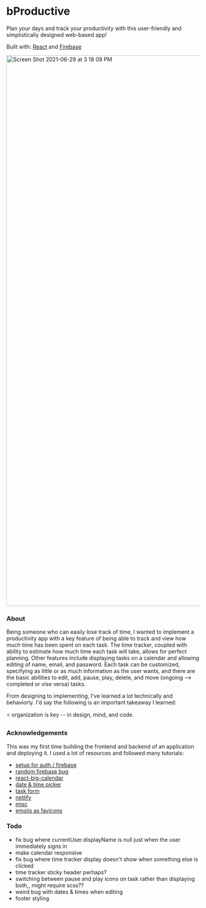 # bProductive

Plan your days and track your productivity with this user-friendly and simplistically designed web-based app!

Built with: [React](https://reactjs.org/) and [Firebase](https://firebase.google.com/docs)

<img width="1436" alt="Screen Shot 2021-06-29 at 3 18 08 PM" src="https://user-images.githubusercontent.com/68198839/123861815-9b5bbd80-d8f5-11eb-81e8-d6ef03215113.png">

### About

Being someone who can easily lose track of time, I wanted to implement a productivity app with a key feature of being able to track and view how much time has been spent on each task. The time tracker, coupled with ability to estimate how much time each task will take, allows for perfect planning. Other features include displaying tasks on a calendar and allowing editing of name, email, and password. Each task can be customized, specifying as little or as much information as the user wants, and there are the basic abilities to edit, add, pause, play, delete, and move (ongoing --> completed or vise versa) tasks.

From designing to implementing, I've learned a lot technically and behaviorly. I'd say the following is an important takeaway I learned:

⭐️ organization is key -- in design, mind, and code.

### Acknowledgements

This was my first time building the frontend and backend of an application and deploying it. I used a lot of resources and followed many tutorials:

- [setup for auth / firebase](https://www.youtube.com/watch?v=PKwu15ldZ7k&t=2352s&ab_channel=WebDevSimplifiedWebDevSimplified)
- [random firebase bug](https://medium.com/firebase-developers/why-is-my-currentuser-null-in-firebase-auth-4701791f74f0)
- [react-big-calendar](https://github.com/jquense/react-big-calendar)
- [date & time picker](https://projects.wojtekmaj.pl/react-datetime-picker/)
- [task form](https://www.youtube.com/watch?v=w7ejDZ8SWv8&t=3423s&ab_channel=TraversyMedia)
- [netlify](https://docs.netlify.com/)
- [misc](https://github.com/fibanneacci)
- [emojis as favicons](https://css-tricks.com/emojis-as-favicons/)

### Todo

- fix bug where currentUser.displayName is null just when the user immediately signs in
- make calendar responsive
- fix bug where time tracker display doesn't show when something else is clicked
- time tracker sticky header perhaps?
- switching between pause and play icons on task rather than displaying both,, might require scss??
- weird bug with dates & times when editing
- footer styling
